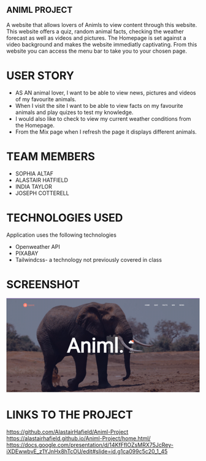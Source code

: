 ## ANIML PROJECT
A website that allows lovers of Animls to view content through this website.
This website offers a quiz, random animal facts, checking the weather forecast as well as videos and pictures.
The Homepage is set against a video background and makes the website immediatly captivating.
From this website you can access the menu bar to take you to your chosen page.
# USER STORY
* AS AN animal lover, I want to be able to view news, pictures and videos of my favourite animals.  
* When I visit the site I want to be able to view facts on my favourite animals and play quizes to test my knowledge.
* I would also like to check to view my current weather conditions from the Homepage.
* From the Mix page when I refresh the page it displays different animals.
# TEAM MEMBERS
* SOPHIA ALTAF
* ALASTAIR HATFIELD
* INDIA TAYLOR
* JOSEPH COTTERELL
# TECHNOLOGIES USED
Application uses the following technologies
* Openweather API
* PIXABAY
* Tailwindcss- a technology not previously covered in class
# SCREENSHOT
![READMESCREENSHOT](homepage.png)
# LINKS TO THE PROJECT
https://github.com/AlastairHafield/Animl-Project
https://alastairhafield.github.io/Animl-Project/home.html/
https://docs.google.com/presentation/d/14KfFfIOZsMRX75JcRey-iXDEwwbvE_z1YJnHx8hTcOU/edit#slide=id.g1ca099c5c20_1_45
